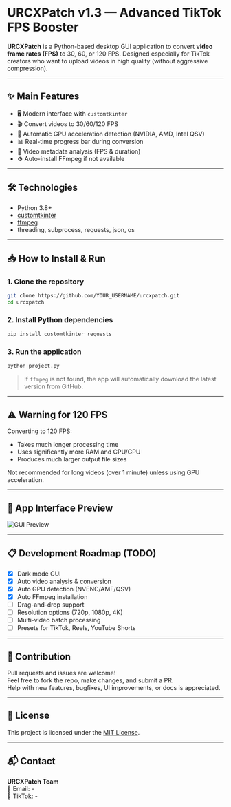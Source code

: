 # URCXPatch v1.3 — Advanced TikTok FPS Booster

**URCXPatch** is a Python-based desktop GUI application to convert **video frame rates (FPS)** to 30, 60, or 120 FPS. Designed especially for TikTok creators who want to upload videos in high quality (without aggressive compression).

---

## ✨ Main Features

- 🖥️ Modern interface with `customtkinter`
- 🎬 Convert videos to 30/60/120 FPS
- 🚀 Automatic GPU acceleration detection (NVIDIA, AMD, Intel QSV)
- 📊 Real-time progress bar during conversion
- 📂 Video metadata analysis (FPS & duration)
- ⚙️ Auto-install FFmpeg if not available

---

## 🛠️ Technologies

- Python 3.8+
- [customtkinter](https://github.com/TomSchimansky/CustomTkinter)
- [ffmpeg](https://ffmpeg.org/)
- threading, subprocess, requests, json, os

---

## 📥 How to Install & Run

### 1. Clone the repository

```bash
git clone https://github.com/YOUR_USERNAME/urcxpatch.git
cd urcxpatch
```

### 2. Install Python dependencies

```bash
pip install customtkinter requests
```

### 3. Run the application

```bash
python project.py
```

> If `ffmpeg` is not found, the app will automatically download the latest version from GitHub.

---

## ⚠️ Warning for 120 FPS

Converting to 120 FPS:
- Takes much longer processing time
- Uses significantly more RAM and CPU/GPU
- Produces much larger output file sizes

Not recommended for long videos (over 1 minute) unless using GPU acceleration.

---

## 📸 App Interface Preview

![GUI Preview](<img width="689" height="671" alt="image" src="https://github.com/user-attachments/assets/1dc4cbcf-8a9c-4b9f-a962-01bed2b1e4fc" />)

---

## 📋 Development Roadmap (TODO)

- [x] Dark mode GUI
- [x] Auto video analysis & conversion
- [x] Auto GPU detection (NVENC/AMF/QSV)
- [x] Auto FFmpeg installation
- [ ] Drag-and-drop support
- [ ] Resolution options (720p, 1080p, 4K)
- [ ] Multi-video batch processing
- [ ] Presets for TikTok, Reels, YouTube Shorts

---

## 🤝 Contribution

Pull requests and issues are welcome!  
Feel free to fork the repo, make changes, and submit a PR.  
Help with new features, bugfixes, UI improvements, or docs is appreciated.

---

## 📄 License

This project is licensed under the [MIT License](LICENSE).

---

## 📬 Contact

**URCXPatch Team**  
📧 Email: -  
📱 TikTok: -
